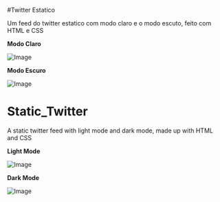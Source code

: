 #Twitter Estatico

Um feed do twitter estatico com modo claro e o modo escuto, feito com HTML e CSS

**Modo Claro**

![Image](https://i.imgur.com/cog7UmV.png)

**Modo Escuro**

![Image](https://i.imgur.com/RMgKvRW.png)

# Static_Twitter
A static twitter feed with light mode and dark mode, made up with HTML and CSS

**Light Mode**

![Image](https://i.imgur.com/cog7UmV.png)

**Dark Mode**

![Image](https://i.imgur.com/RMgKvRW.png)
